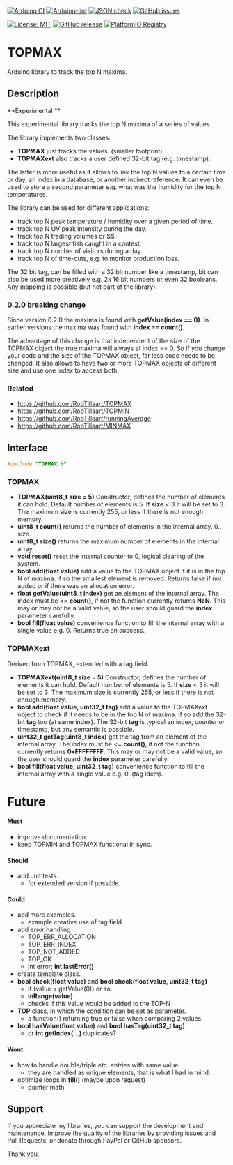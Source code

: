 
[![Arduino CI](https://github.com/RobTillaart/TOPMAX/workflows/Arduino%20CI/badge.svg)](https://github.com/marketplace/actions/arduino_ci)
[![Arduino-lint](https://github.com/RobTillaart/TOPMAX/actions/workflows/arduino-lint.yml/badge.svg)](https://github.com/RobTillaart/TOPMAX/actions/workflows/arduino-lint.yml)
[![JSON check](https://github.com/RobTillaart/TOPMAX/actions/workflows/jsoncheck.yml/badge.svg)](https://github.com/RobTillaart/TOPMAX/actions/workflows/jsoncheck.yml)
[![GitHub issues](https://img.shields.io/github/issues/RobTillaart/TOPMAX.svg)](https://github.com/RobTillaart/TOPMAX/issues)

[![License: MIT](https://img.shields.io/badge/license-MIT-green.svg)](https://github.com/RobTillaart/TOPMAX/blob/master/LICENSE)
[![GitHub release](https://img.shields.io/github/release/RobTillaart/TOPMAX.svg?maxAge=3600)](https://github.com/RobTillaart/TOPMAX/releases)
[![PlatformIO Registry](https://badges.registry.platformio.org/packages/robtillaart/library/TOPMAX.svg)](https://registry.platformio.org/libraries/robtillaart/TOPMAX)


# TOPMAX

Arduino library to track the top N maxima.

## Description

**Experimental **

This experimental library tracks the top N maxima of a series of values. 

The library implements two classes:
- **TOPMAX** just tracks the values. (smaller footprint).
- **TOPMAXext** also tracks a user defined 32-bit tag (e.g. timestamp).

The latter is more useful as it allows to link the top N values to a certain time
or day, an index in a database, or another indirect reference.
It can even be used to store a second parameter e.g. what was the humidity for
the top N temperatures.

The library can be used for different applications:
- track top N peak temperature / humidity over a given period of time.
- track top N UV peak intensity during the day.
- track top N trading volumes or $$.
- track top N largest fish caught in a contest.
- track top N number of visitors during a day.
- track top N of time-outs, e.g. to monitor production loss. 

The 32 bit tag, can be filled with a 32 bit number like a timestamp, bit can also
be used more creatively e.g. 2x 16 bit numbers or even 32 booleans. 
Any mapping is possible (but not part of the library).


### 0.2.0 breaking change

Since version 0.2.0 the maxima is found with **getValue(index == 0)**.
In earlier versions the maxima was found with **index == count()**.

The advantage of this change is that independent of the size of the TOPMAX
object the true maxima will always at index == 0. So if you change your code
and the size of the TOPMAX object, far less code needs to be changed. 
It also allows to have two or more TOPMAX objects of different size and use one 
index to access both.


### Related

- https://github.com/RobTillaart/TOPMAX
- https://github.com/RobTillaart/TOPMIN
- https://github.com/RobTillaart/runningAverage
- https://github.com/RobTillaart/MINMAX


## Interface

```cpp
#include "TOPMAX.h"
```

### TOPMAX

- **TOPMAX(uint8_t size = 5)** Constructor, defines the number of elements it can hold.
Default number of elements is 5. If **size** < 3 it will be set to 3.
The maximum size is currently 255, or less if there is not enough memory.
- **uint8_t count()** returns the number of elements in the internal array. 0.. size.
- **uint8_t size()** returns the maximum number of elements in the internal array. 
- **void reset()** reset the internal counter to 0, logical clearing of the system.
- **bool add(float value)** add a value to the TOPMAX object if it is in the top N of maxima.
If so the smallest element is removed.
Returns false if not added or if there was an allocation error.
- **float getValue(uint8_t index)** get an element of the internal array.
The index must be <= **count()**, if not the function currently returns **NaN**.
This may or may not be a valid value, so the user should guard the **index** parameter carefully.
- **bool fill(float value)** convenience function to fill the internal array 
with a single value e.g. 0. Returns true on success.


### TOPMAXext

Derived from TOPMAX, extended with a tag field.

- **TOPMAXext(uint8_t size = 5)** Constructor, defines the number of elements it can hold.
Default number of elements is 5. If **size** < 3 it will be set to 3.
The maximum size is currently 255, or less if there is not enough memory.
- **bool add(float value, uint32_t tag)** add a value to the TOPMAXext object to check if
it needs to be in the top N of maxima. If so add the 32-bit **tag** too (at same index).
The 32-bit **tag** is typical an index, counter or timestamp, but any semantic is possible.
- **uint32_t getTag(uint8_t index)** get the tag from an element of the internal array.
The index must be <= **count()**, if not the function currently returns **0xFFFFFFFF**.
This may or may not be a valid value, so the user should guard the **index** parameter carefully.
- **bool fill(float value, uint32_t tag)** convenience function to fill the internal array 
with a single value e.g. 0. (tag idem).


# Future

#### Must

- improve documentation.
- keep TOPMIN and TOPMAX functional in sync.

#### Should

- add unit tests.
  - for extended version if possible.

#### Could

- add more examples.
  - example creative use of tag field.
- add error handling
  - TOP_ERR_ALLOCATION
  - TOP_ERR_INDEX
  - TOP_NOT_ADDED
  - TOP_OK
  - int error; **int lastError()**
- create template class.
- **bool check(float value)** and **bool check(float value, uint32_t tag)**
  - if (value < getValue(0)) or so.
  - **inRange(value)**
  - checks if this value would be added to the TOP-N
- **TOP** class, in which the condition can be set as parameter.
  - a function() returning true or false when comparing 2 values.
- **bool hasValue(float value)** and **bool hasTag(uint32_t tag)**
  - or **int getIndex(...)** duplicates?

#### Wont

- how to handle double/triple etc. entries with same value
  - they are handled as unique elements, that is what I had in mind.
- optimize loops in **fill()** (maybe upon request)
  - pointer math


## Support

If you appreciate my libraries, you can support the development and maintenance.
Improve the quality of the libraries by providing issues and Pull Requests, or
donate through PayPal or GitHub sponsors.

Thank you,

